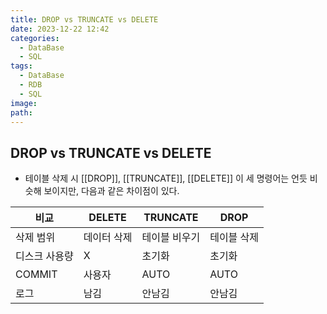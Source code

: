 ```yaml
---
title: DROP vs TRUNCATE vs DELETE
date: 2023-12-22 12:42
categories:
  - DataBase
  - SQL
tags:
  - DataBase
  - RDB
  - SQL
image: 
path:
---
```


## DROP vs TRUNCATE vs DELETE
+ 테이블 삭제 시 [[DROP]], [[TRUNCATE]], [[DELETE]] 이 세 명령어는 언듯 비슷해 보이지만, 다음과 같은 차이점이 있다.

| 비교          | DELETE      | TRUNCATE      | DROP        |
| ------------- | ----------- | ------------- | ----------- |
| 삭제 범위     | 데이터 삭제 | 테이블 비우기 | 테이블 삭제 |
| 디스크 사용량 | X           | 초기화        | 초기화      |
| COMMIT        | 사용자      | AUTO          | AUTO        |
| 로그          | 남김        | 안남김        | 안남김      |